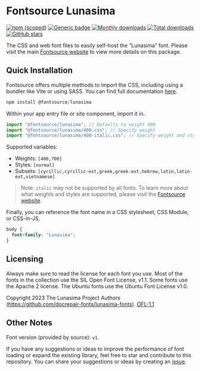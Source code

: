 # Fontsource Lunasima

[![npm (scoped)](https://img.shields.io/npm/v/@fontsource/lunasima?color=brightgreen)](https://www.npmjs.com/package/@fontsource/lunasima) [![Generic badge](https://img.shields.io/badge/fontsource-passing-brightgreen)](https://github.com/fontsource/fontsource) [![Monthly downloads](https://badgen.net/npm/dm/@fontsource/lunasima)](https://github.com/fontsource/fontsource) [![Total downloads](https://badgen.net/npm/dt/@fontsource/lunasima)](https://github.com/fontsource/fontsource) [![GitHub stars](https://img.shields.io/github/stars/fontsource/fontsource.svg?style=social&label=Star)](https://github.com/fontsource/fontsource/stargazers)

The CSS and web font files to easily self-host the “Lunasima” font. Please visit the main [Fontsource website](https://fontsource.org/fonts/lunasima) to view more details on this package.

## Quick Installation

Fontsource offers multiple methods to import the CSS, including using a bundler like Vite or using SASS. You can find full documentation [here](https://fontsource.org/docs/getting-started/introduction).

```javascript
npm install @fontsource/lunasima
```

Within your app entry file or site component, import it in.

```javascript
import "@fontsource/lunasima"; // Defaults to weight 400
import "@fontsource/lunasima/400.css"; // Specify weight
import "@fontsource/lunasima/400-italic.css"; // Specify weight and style
```

Supported variables:
- Weights: `[400,700]`
- Styles: `[normal]`
- Subsets: `[cyrillic,cyrillic-ext,greek,greek-ext,hebrew,latin,latin-ext,vietnamese]`

> Note: `italic` may not be supported by all fonts. To learn more about what weights and styles are supported, please visit the [Fontsource website](https://fontsource.org/fonts/lunasima).

Finally, you can reference the font name in a CSS stylesheet, CSS Module, or CSS-in-JS.

```css
body {
  font-family: "Lunasima";
}
```

## Licensing
Always make sure to read the license for each font you use. Most of the fonts in the collection use the SIL Open Font License, v1.1. Some fonts use the Apache 2 license. The Ubuntu fonts use the Ubuntu Font License v1.0.

Copyright 2023 The Lunasima Project Authors (https://github.com/docrepair-fonts/lunasima-fonts).
[OFL-1.1](https://openfontlicense.org)

## Other Notes
Font version (provided by source): `v1`.

If you have any suggestions or ideas to improve the performance of font loading or expand the existing library, feel free to star and contribute to this repository. You can share your suggestions or ideas by creating an [issue](https://github.com/fontsource/fontsource/issues).